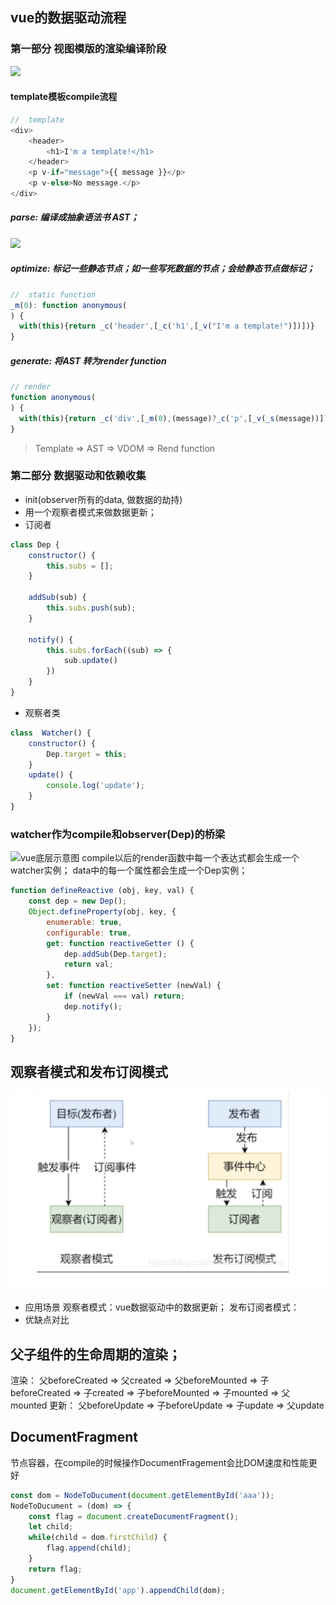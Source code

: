 ## vue的数据驱动流程
### 第一部分 视图模版的渲染编译阶段
![](https://user-gold-cdn.xitu.io/2020/3/18/170ed540c31092bf?w=1200&h=750&f=jpeg&s=46721)

#### template模板compile流程
```js
//  template
<div>
    <header>
        <h1>I'm a template!</h1>
    </header>
    <p v-if="message">{{ message }}</p>
    <p v-else>No message.</p>
</div>
```
##### parse: 编译成抽象语法书 AST；
![](https://user-gold-cdn.xitu.io/2020/3/18/170ed540d0bb9811?w=2862&h=1438&f=jpeg&s=238028)

##### optimize: 标记一些静态节点；如一些写死数据的节点；会给静态节点做标记；
```js
//  static function
_m(0): function anonymous(
) {
  with(this){return _c('header',[_c('h1',[_v("I'm a template!")])])}
}

```
##### generate: 将AST 转为render function
```js
// render
function anonymous(
) {
  with(this){return _c('div',[_m(0),(message)?_c('p',[_v(_s(message))]):_c('p',[_v("No message.")])])}
}
```

> Template => AST => VDOM => Rend function

### 第二部分 数据驱动和依赖收集
- init(observer所有的data, 做数据的劫持)
- 用一个观察者模式来做数据更新；
- 订阅者
```js
class Dep {
    constructor() {
        this.subs = [];
    }

    addSub(sub) {
        this.subs.push(sub);
    }

    notify() {
        this.subs.forEach((sub) => {
            sub.update()
        })
    }
}
```
- 观察者类
```js
class  Watcher() {
    constructor() {
        Dep.target = this;
    }
    update() {
        console.log('update');
    }
}
```


### watcher作为compile和observer(Dep)的桥梁
![vue底层示意图](./iamges/vueDataBind.png)
compile以后的render函数中每一个表达式都会生成一个watcher实例；
data中的每一个属性都会生成一个Dep实例；
```js
function defineReactive (obj, key, val) {
    const dep = new Dep();
    Object.defineProperty(obj, key, {
        enumerable: true,
        configurable: true,
        get: function reactiveGetter () {
            dep.addSub(Dep.target);
            return val;         
        },
        set: function reactiveSetter (newVal) {
            if (newVal === val) return;
            dep.notify();
        }
    });
}
```

## 观察者模式和发布订阅模式
![发布订阅示意图](./images/subModel.jpeg)
- 应用场景
观察者模式：vue数据驱动中的数据更新；
发布订阅者模式：
- 优缺点对比

## 父子组件的生命周期的渲染；
渲染： 父beforeCreated => 父created => 父beforeMounted => 子beforeCreated => 子created => 子beforeMounted => 子mounted => 父mounted
更新： 父beforeUpdate => 子beforeUpdate => 子update => 父update

## DocumentFragment
节点容器，在compile的时候操作DocumentFragement会比DOM速度和性能更好
```js
const dom = NodeToDucument(document.getElementById('aaa'));
NodeToDucument = (dom) => {
    const flag = document.createDocumentFragment();
    let child;
    while(child = dom.firstChild) {
        flag.append(child);
    }
    return flag;
}
document.getElementById('app').appendChild(dom);
```